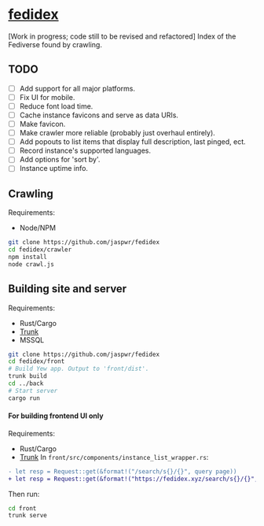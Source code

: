# [fedidex](https://fedidex.xyz)
[Work in progress; code still to be revised and refactored] Index of the Fediverse found by crawling.
## TODO
- [ ] Add support for all major platforms.
- [ ] Fix UI for mobile.
- [ ] Reduce font load time.
- [ ] Cache instance favicons and serve as data URIs.
- [ ] Make favicon.
- [ ] Make crawler more reliable (probably just overhaul entirely).
- [ ] Add popouts to list items that display full description, last pinged, ect.
- [ ] Record instance's supported languages.
- [ ] Add options for 'sort by'.
- [ ] Instance uptime info.
## Crawling
Requirements:
* Node/NPM
```sh
git clone https://github.com/jaspwr/fedidex
cd fedidex/crawler
npm install
node crawl.js
```

## Building site and server
Requirements:
* Rust/Cargo
* [Trunk](https://trunkrs.dev/)
* MSSQL
```sh
git clone https://github.com/jaspwr/fedidex
cd fedidex/front
# Build Yew app. Output to 'front/dist'.
trunk build
cd ../back
# Start server
cargo run
```
#### For building frontend UI only
Requirements:
* Rust/Cargo
* [Trunk](https://trunkrs.dev/)
In `front/src/components/instance_list_wrapper.rs`:
```diff
- let resp = Request::get(&format!("/search/s{}/{}", query page))
+ let resp = Request::get(&format!("https://fedidex.xyz/search/s{}/{}", query page))
```
Then run:
```sh
cd front
trunk serve
```